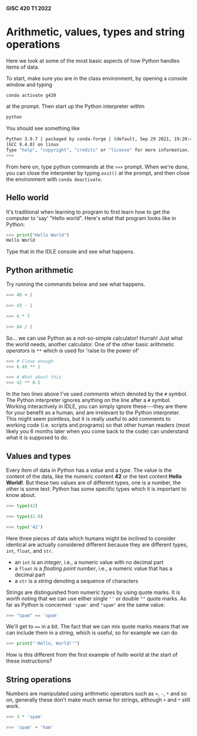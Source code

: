 #### GISC 420 T1 2022
# Arithmetic, values, types and string operations
Here we look at some of the most basic aspects of how Python handles items of data.

To start, make sure you are in the class environment, by opening a console window and typing

```bash
conda activate g420
````

at the prompt. Then start up the Python interpreter within

```bash
python
```
You should see something like

```bash
Python 3.9.7 | packaged by conda-forge | (default, Sep 29 2021, 19:20:46)
[GCC 9.4.0] on linux
Type "help", "copyright", "credits" or "license" for more information.
>>>
```
From here on, type python commands at the `>>>` prompt. When we're done, you can close the interpreter by typing `exit()` at the prompt, and then close the environment with `conda deactivate`.

## Hello world
It's traditional when learning to program to first learn how to get the computer to 'say' "Hello world". Here's what that program looks like in Python:

```python
>>> print("Hello World")
Hello World
```

Type that in the IDLE console and see what happens.

## Python arithmetic
Try running the commands below and see what happens.

```python
>>> 40 + 2
```

```python
>>> 43 - 1
```

```python
>>> 6 * 7
```

```python
>>> 84 / 2
```

So... we can use Python as a not-so-simple calculator! Hurrah! Just what the world needs, another calculator. One of the other basic arithmetic *operators* is `**` which is used for 'raise to the power of'

```python
>>> # Close enough
>>> 6.48 ** 2
```

```python
>>> # What about this
>>> 42 ** 0.5
```

In the two lines above I've used *comments* which denoted by the `#` symbol. The Python interpreter ignores anything on the line after a `#` symbol. Working interactively in IDLE, you can simply ignore these---they are there for your benefit as a human, and are irrelevant to the Python interpreter. This might seem pointless, but it is really useful to add comments to working code (i.e. scripts and programs) so that other human readers (most likely you 6 months later when you come back to the code) can understand what it is supposed to do.

## Values and types
Every item of data in Python has a *value* and a *type*. The value is the content of the data, like the numeric content **42** or the text content **Hello World!**. But these two values are of different types, one is a number, the other is some text. Python has some specific types which it is important to know about.

```python
>>> type(42)
```

```python
>>> type(42.0)
```

```python
>>> type('42')
```

Here three pieces of data which humans might be inclined to consider identical are actually considered different because they are different types, `int`, `float`, and `str`.

+ an `int` is an *integer*, i.e., a numeric value with no decimal part
+ a `float` is a *floating point number*, i.e., a numeric value that has a decimal part
+ a `str` is a *string* denoting a sequence of characters

Strings are distinguished from numeric types by using quote marks. It is worth noting that we can use either single `''` or double `""` quote marks. As far as Python is concerned `'spam'` and `"spam"` are the same value:

```python
>>> "spam" == 'spam'
```

We'll get to `==` in a bit. The fact that we can mix quote marks means that we can include them in a string, which is useful, so for example we can do

```python
>>> print("'Hello, World!'")
```

How is this different from the first example of *hello world* at the start of these instructions?

## String operations
Numbers are manipulated using arithmetic operators such as `+`, `-`, `*` and so on, generally these don't make much sense for strings, although `+` and `*` still work.

```python
>>> 3 * 'spam'
```

```python
>>> 'spam' + 'ham'
```
